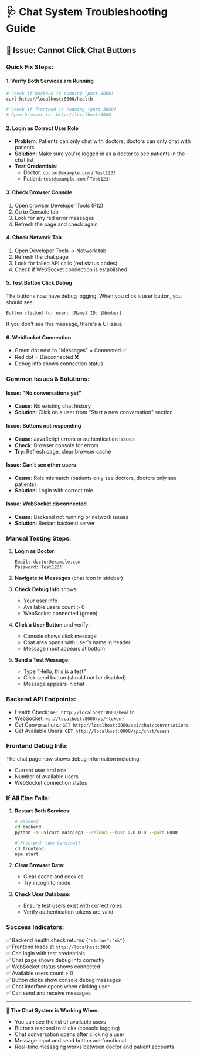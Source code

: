 # 🩺 Chat System Troubleshooting Guide

## 🚨 Issue: Cannot Click Chat Buttons

### Quick Fix Steps:

#### 1. **Verify Both Services are Running**
```bash
# Check if backend is running (port 8000)
curl http://localhost:8000/health

# Check if frontend is running (port 3000)
# Open browser to: http://localhost:3000
```

#### 2. **Login as Correct User Role**
- **Problem**: Patients can only chat with doctors, doctors can only chat with patients
- **Solution**: Make sure you're logged in as a doctor to see patients in the chat list
- **Test Credentials**:
  - Doctor: `doctor@example.com` / `Test123!`  
  - Patient: `test@example.com` / `Test123!`

#### 3. **Check Browser Console**
1. Open browser Developer Tools (F12)
2. Go to Console tab
3. Look for any red error messages
4. Refresh the page and check again

#### 4. **Check Network Tab**
1. Open Developer Tools → Network tab
2. Refresh the chat page
3. Look for failed API calls (red status codes)
4. Check if WebSocket connection is established

#### 5. **Test Button Click Debug**
The buttons now have debug logging. When you click a user button, you should see:
```
Button clicked for user: [Name] ID: [Number]
```
If you don't see this message, there's a UI issue.

#### 6. **WebSocket Connection**
- Green dot next to "Messages" = Connected ✅
- Red dot = Disconnected ❌
- Debug info shows connection status

### Common Issues & Solutions:

#### **Issue**: "No conversations yet"
- **Cause**: No existing chat history
- **Solution**: Click on a user from "Start a new conversation" section

#### **Issue**: Buttons not responding
- **Cause**: JavaScript errors or authentication issues
- **Check**: Browser console for errors
- **Try**: Refresh page, clear browser cache

#### **Issue**: Can't see other users
- **Cause**: Role mismatch (patients only see doctors, doctors only see patients)
- **Solution**: Login with correct role

#### **Issue**: WebSocket disconnected
- **Cause**: Backend not running or network issues
- **Solution**: Restart backend server

### Manual Testing Steps:

1. **Login as Doctor**:
   ```
   Email: doctor@example.com
   Password: Test123!
   ```

2. **Navigate to Messages** (chat icon in sidebar)

3. **Check Debug Info** shows:
   - Your user info
   - Available users count > 0
   - WebSocket connected (green)

4. **Click a User Button** and verify:
   - Console shows click message
   - Chat area opens with user's name in header
   - Message input appears at bottom

5. **Send a Test Message**:
   - Type "Hello, this is a test"
   - Click send button (should not be disabled)
   - Message appears in chat

### Backend API Endpoints:

- Health Check: `GET http://localhost:8000/health`
- WebSocket: `ws://localhost:8000/ws/{token}`
- Get Conversations: `GET http://localhost:8000/api/chat/conversations`
- Get Available Users: `GET http://localhost:8000/api/chat/users`

### Frontend Debug Info:

The chat page now shows debug information including:
- Current user and role
- Number of available users
- WebSocket connection status

### If All Else Fails:

1. **Restart Both Services**:
   ```bash
   # Backend
   cd backend
   python -m uvicorn main:app --reload --host 0.0.0.0 --port 8000
   
   # Frontend (new terminal)
   cd frontend
   npm start
   ```

2. **Clear Browser Data**:
   - Clear cache and cookies
   - Try incognito mode

3. **Check User Database**:
   - Ensure test users exist with correct roles
   - Verify authentication tokens are valid

### Success Indicators:

✅ Backend health check returns `{"status":"ok"}`  
✅ Frontend loads at `http://localhost:3000`  
✅ Can login with test credentials  
✅ Chat page shows debug info correctly  
✅ WebSocket status shows connected  
✅ Available users count > 0  
✅ Button clicks show console debug messages  
✅ Chat interface opens when clicking user  
✅ Can send and receive messages  

---

**🏥 The Chat System is Working When:**
- You can see the list of available users
- Buttons respond to clicks (console logging)
- Chat conversation opens after clicking a user
- Message input and send button are functional
- Real-time messaging works between doctor and patient accounts 